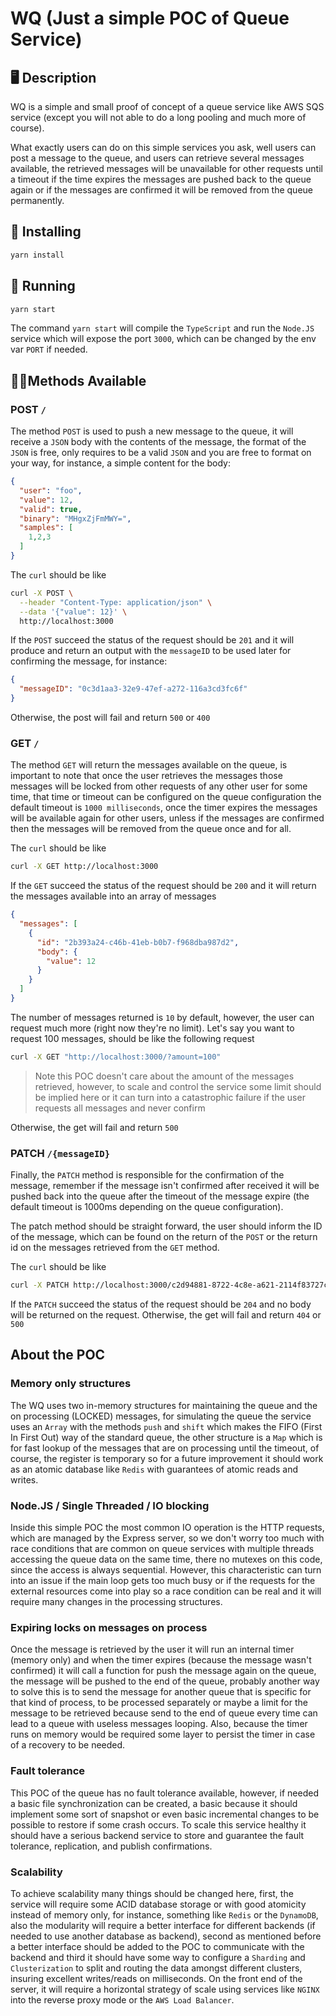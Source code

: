 # WQ (Just a simple POC of Queue Service) 

## 🖥 Description

WQ is a simple and small proof of concept of a queue service like AWS SQS service (except you will not able to do a long pooling and much more of course).

What exactly users can do on this simple services you ask, well users can post a message to the queue, and users can retrieve several messages available, the retrieved messages will be unavailable for other requests until a timeout if the time expires the messages are pushed back to the queue again or if the messages are confirmed it will be removed from the queue permanently.

## 🚢 Installing

```bash
yarn install
```

## 🚀 Running

```bash
yarn start
```

The command `yarn start` will compile the `TypeScript` and run the `Node.JS` service which will expose the port `3000`, which can be changed by the env var `PORT` if needed.

## 🙋‍♂️Methods Available

### POST `/`

The method `POST` is used to push a new message to the queue, it will receive a `JSON` body with the contents of the message, the format of the `JSON` is free, only requires to be a valid `JSON` and you are free to format on your way, for instance, a simple content for the body:

```json
{
  "user": "foo",
  "value": 12,
  "valid": true,
  "binary": "MHgxZjFmMWY=",
  "samples": [
    1,2,3
  ]
}
```

The `curl` should be like

```bash
curl -X POST \
  --header "Content-Type: application/json" \
  --data '{"value": 12}' \
  http://localhost:3000
```

If the `POST` succeed the status of the request should be `201` and it will produce and return an output with the `messageID` to be used later for confirming the message, for instance:

```json
{
  "messageID": "0c3d1aa3-32e9-47ef-a272-116a3cd3fc6f"
}
```

Otherwise, the post will fail and return `500` or `400`

### GET `/`

The method `GET` will return the messages available on the queue, is important to note that once the user retrieves the messages those messages will be locked from other requests of any other user for some time, that time or timeout can be configured on the queue configuration the default timeout is `1000 milliseconds`, once the timer expires the messages will be available again for other users, unless if the messages are confirmed then the messages will be removed from the queue once and for all.

The `curl` should be like

```bash
curl -X GET http://localhost:3000
```

If the `GET` succeed the status of the request should be `200` and it will return the messages available into an array of messages

```json
{
  "messages": [
    {
      "id": "2b393a24-c46b-41eb-b0b7-f968dba987d2",
      "body": {
        "value": 12
      }
    }
  ]
}
```

The number of messages returned is `10` by default, however, the user can request much more (right now they're no limit). Let's say you want to request 100 messages, should be like the following request

```bash
curl -X GET "http://localhost:3000/?amount=100"
```

> Note this POC doesn't care about the amount of the messages retrieved, however, to scale and control the service some limit should be implied here or it can turn into a catastrophic failure if the user requests all messages and never confirm

Otherwise, the get will fail and return `500`

### PATCH `/{messageID}`

Finally, the `PATCH` method is responsible for the confirmation of the message, remember if the message isn't confirmed after received it will be pushed back into the queue after the timeout of the message expire (the default timeout is 1000ms depending on the queue configuration).

The patch method should be straight forward, the user should inform the ID of the message, which can be found on the return of the `POST` or the return id on the messages retrieved from the `GET` method.

The `curl` should be like

```bash
curl -X PATCH http://localhost:3000/c2d94881-8722-4c8e-a621-2114f83727c6
```


If the `PATCH` succeed the status of the request should be `204` and no body will be returned on the request. Otherwise, the get will fail and return `404` or `500`

## About the POC

### Memory only structures

The WQ uses two in-memory structures for maintaining the queue and the on processing (LOCKED) messages, for simulating the queue the service uses an `Array` with the methods `push` and `shift` which makes the FIFO (First In First Out) way of the standard queue, the other structure is a `Map` which is for fast lookup of the messages that are on processing until the timeout, of course, the register is temporary so for a future improvement it should work as an atomic database like `Redis` with guarantees of atomic reads and writes.

### Node.JS / Single Threaded / IO blocking

Inside this simple POC the most common IO operation is the HTTP requests, which are managed by the Express server, so we don't worry too much with race conditions that are common on queue services with multiple threads accessing the queue data on the same time, there no mutexes on this code, since the access is always sequential. However, this characteristic can turn into an issue if the main loop gets too much busy or if the requests for the external resources come into play so a race condition can be real and it will require many changes in the processing structures.

### Expiring locks on messages on process

Once the message is retrieved by the user it will run an internal timer (memory only) and when the timer expires (because the message wasn't confirmed) it will call a function for push the message again on the queue, the message will be pushed to the end of the queue, probably another way to solve this is to send the message for another queue that is specific for that kind of process, to be processed separately or maybe a limit for the message to be retrieved because send to the end of queue every time can lead to a queue with useless messages looping. Also, because the timer runs on memory would be required some layer to persist the timer in case of a recovery to be needed.

### Fault tolerance

This POC of the queue has no fault tolerance available, however, if needed a basic file synchronization can be created, a basic because it should implement some sort of snapshot or even basic incremental changes to be possible to restore if some crash occurs. To scale this service healthy it should have a serious backend service to store and guarantee the fault tolerance, replication, and publish confirmations.

### Scalability

To achieve scalability many things should be changed here, first, the service will require some ACID database storage or with good atomicity instead of memory only, for instance, something like `Redis` or the `DynamoDB`, also the modularity will require a better interface for different backends (if needed to use another database as backend), second as mentioned before a better interface should be added to the POC to communicate with the backend and third it should have some way to configure a `Sharding` and `Clusterization` to split and routing the data amongst different clusters, insuring excellent writes/reads on milliseconds. On the front end of the server, it will require a horizontal strategy of scale using services like `NGINX` into the reverse proxy mode or the `AWS Load Balancer`.

